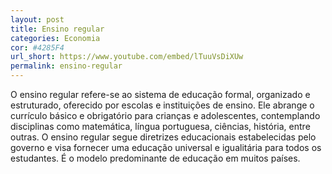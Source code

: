 ```yaml
---
layout: post
title: Ensino regular
categories: Economia
cor: #4285F4
url_short: https://www.youtube.com/embed/lTuuVsDiXUw
permalink: ensino-regular
---
```

O ensino regular refere-se ao sistema de educação formal, organizado e estruturado, oferecido por escolas e instituições de ensino. Ele abrange o currículo básico e obrigatório para crianças e adolescentes, contemplando disciplinas como matemática, língua portuguesa, ciências, história, entre outras. O ensino regular segue diretrizes educacionais estabelecidas pelo governo e visa fornecer uma educação universal e igualitária para todos os estudantes. É o modelo predominante de educação em muitos países.
